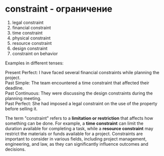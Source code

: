 # constraint - ограничение

1. legal constraint  
2. financial constraint  
3. time constraint  
4. physical constraint  
5. resource constraint  
6. design constraint  
7. constraint on behavior  

Examples in different tenses:

Present Perfect: I have faced several financial constraints while planning the project.  
Past Simple: The team encountered a time constraint that affected their deadline.  
Past Continuous: They were discussing the design constraints during the planning meeting.  
Past Perfect: She had imposed a legal constraint on the use of the property before selling it.  

The term "constraint" refers to a **limitation or restriction** that affects how something can be done. For example, a **time constraint** can limit the duration available for completing a task, while a **resource constraint** may restrict the materials or funds available for a project. Constraints are important to consider in various fields, including project management, engineering, and law, as they can significantly influence outcomes and decisions.
